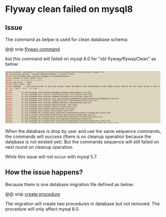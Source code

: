 # Flyway clean failed on mysql8


## Issue

The command as belpw is used for clean database schema:

@@ snip [flyway command](./code/command.scala)
 
 but this command will failed on mysql 8.0 for "sbt flyway/flywayClean" as below:

![clean failed](./pic/cleanfailed.png)

When the database is drop by user and use the same sequence commands, the commands will success (there is no cleanup 
operation because the database is not existed yet). But the commands sequence  will still failed on next round on cleanup 
operation.

While this issue will not occur with mysql 5.7.

## How the issue happens?

Because there is one database migration file defined as below:

@@ snip [create procedure](./code/procedure.sql)


The migration will create two procedures in database but not removed. The procedure will only 
affect mysql 8.0. 